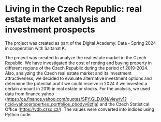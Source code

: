 # Living in the Czech Republic: real estate market analysis and investment prospects

The project was created as part of the Digital Academy: Data - Spring 2024 in cooperation with Saltanat K. 

The project was created to analyze the real estate market in the Czech Republic. We have investigated the cost of renting and buying property in different regions of the Czech Republic during the period of 2019-2024. 
Also, analyzing the Czech real estate market and its investment attractiveness, we decided to evaluate alternative investment options and determine the potential profit we could receive in 2024 if we invested a certain amount in 2019 in real estate or stocks. 
For the analysis, we used data from finance.yahoo (https://ca.finance.yahoo.com/quotes/SPY,GLD,IXN/view/v1?ncid=yahooproperties_portfolios_pbodyv8zfja) and the Czech Statistical Office (https://vdb.czso.cz/). The values were converted into indices using Python code. 
